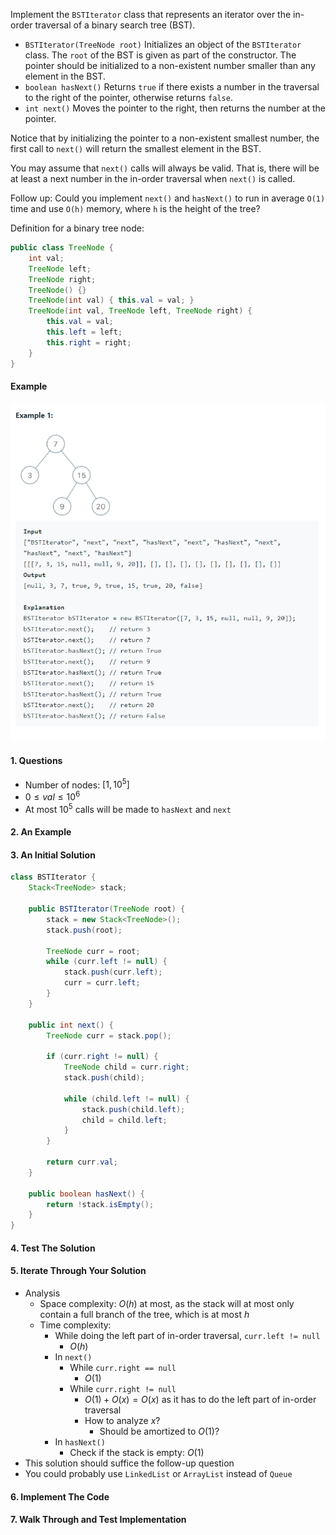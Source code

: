 Implement the `BSTIterator` class that represents an iterator over the in-order traversal of a binary search tree (BST).

* `BSTIterator(TreeNode root)` Initializes an object of the `BSTIterator` class. The `root` of the BST is given as part of the constructor. The pointer should be initialized to a non-existent number smaller than any element in the BST.
* `boolean hasNext()` Returns `true` if there exists a number in the traversal to the right of the pointer, otherwise returns `false`.
* `int next()` Moves the pointer to the right, then returns the number at the pointer.

Notice that by initializing the pointer to a non-existent smallest number, the first call to `next()` will return the smallest element in the BST.

You may assume that `next()` calls will always be valid. That is, there will be at least a next number in the in-order traversal when `next()` is called.



Follow up: Could you implement `next()` and `hasNext()` to run in average `O(1)` time and use `O(h)` memory, where `h` is the height of the tree?



Definition for a binary tree node:

```java
public class TreeNode {
    int val;
    TreeNode left;
    TreeNode right;
    TreeNode() {}
    TreeNode(int val) { this.val = val; }
    TreeNode(int val, TreeNode left, TreeNode right) {
        this.val = val;
        this.left = left;
        this.right = right;
    }
}
```





#### Example

![image-20220720134114168](Problem.assets/image-20220720134114168.png)



#### 1. Questions

* Number of nodes: $[1, 10^5]$
* $0 \leq val \leq 10^6$
* At most $10^5$ calls will be made to `hasNext` and `next`



#### 2. An Example



#### 3. An Initial Solution

```java
class BSTIterator {
    Stack<TreeNode> stack;

    public BSTIterator(TreeNode root) {
        stack = new Stack<TreeNode>();
        stack.push(root);
        
        TreeNode curr = root;
        while (curr.left != null) {
            stack.push(curr.left);
            curr = curr.left;
        }
    }
    
    public int next() {
        TreeNode curr = stack.pop();
        
        if (curr.right != null) {
            TreeNode child = curr.right;
            stack.push(child);
            
            while (child.left != null) {
                stack.push(child.left);
                child = child.left;
            }
        }
        
        return curr.val;
    }
    
    public boolean hasNext() {
        return !stack.isEmpty();
    }
}
```



#### 4. Test The Solution



#### 5. Iterate Through Your Solution

* Analysis
  * Space complexity: $O(h)$ at most, as the stack will at most only contain a full branch of the tree, which is at most $h$
  * Time complexity:
    * While doing the left part of in-order traversal, `curr.left != null`
      * $O(h)$
    * In `next()`
      * While `curr.right == null` 
        * $O(1)$
      * While `curr.right != null`
        * $O(1) + O(x) = O(x)$ as it has to do the left part of in-order traversal
        * How to analyze $x$?
          * Should be amortized to $O(1)$?
    * In `hasNext()`
      * Check if the stack is empty: $O(1)$
* This solution should suffice the follow-up question
* You could probably use `LinkedList` or `ArrayList` instead of `Queue`




#### 6. Implement The Code



#### 7. Walk Through and Test Implementation

